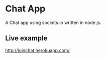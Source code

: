 # Chat App
A Chat app using sockets.io written in node js.

## Live example
http://joinchat.herokuapp.com/
